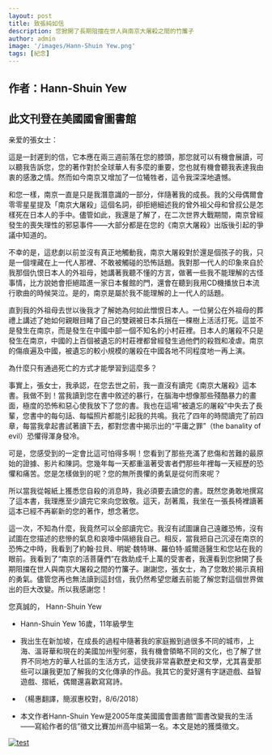 ```yaml
---
layout: post
title: 致張純如信          
description: 您掀開了長期阻擋在世人與南京大屠殺之間的竹簾子
author: admin
image: '/images/Hann-Shuin Yew.png'
tags: [紀念]
---
```

## 作者：Hann-Shuin Yew 

## 此文刊登在美國國會圖書館


亲爱的張女士：

這是一封遲到的信，它本應在兩三週前落在您的膝頭，那您就可以有機會展讀，可以聽我告訴您，您的著作對於全球華人有多麼的重要，您也就有機會聽我表達我由衷的感激之情。然而如今南京又增加了一位犧牲者，這令我深深地遺憾。

和您一樣，南京一直是只是我潛意識的一部分，伴隨著我的成長。我的父母偶爾會零零星星提及「南京大屠殺」這個名詞，卻拒絕細述我的曾外祖父母和曾叔公是怎樣死在日本人的手中。儘管如此，我還是了解了，在二次世界大戰期間，南京曾經發生的喪失理性的邪惡事件——大部分都是在您的《南京大屠殺》出版後引起的爭議中知道的。

不幸的是，這悲劇以前並沒有真正地觸動我，南京大屠殺對於還是個孩子的我，只是一個埋藏在上一代人那裡、不敢被觸碰的恐怖話題。我對那一代人的印象來自於我那個仇恨日本人的外祖母，她講著我聽不懂的方言，做著一些我不能理解的古怪事情，比方說她會拒絕踏進一家日本餐館的門，還會在聽到我用CD機播放日本流行歌曲的時候哭泣。是的，南京是屬於我不能理解的上一代人的話題。

直到我的外祖母去世以後我才了解她為何如此憎恨日本人。一位舅公在外祖母的葬禮上講述了她如何親眼目睹了自己的雙親被日本兵捆在一棵樹上活活打死。這並不是發生在南京，而是發生在中國中部一個不知名的小村莊裡。日本人的屠殺不只是發生在南京，中國的上百個被遺忘的村莊裡都曾經發生過他們的殺戮和凌虐。南京的傷痕遍及中國，被遺忘的較小規模的屠殺在中國各地不同程度地一再上演。

為什麼只有通過死亡的方式才能學習到這麼多？

事實上，張女士，我承認，在您去世之前，我一直沒有讀完《南京大屠殺》這本書。我做不到！當我讀到您在書中敘述的暴行，在腦海中想像那些殘酷暴力的畫面，極度的恐怖和惡心使我放下了您的書。我也在這場“被遺忘的屠殺”中失去了長輩，您書中的每句話、每幅照片都能引起我的共鳴。我花了四年的時間讀完了前四章，每當我拿起書試著讀下去，都對您書中揭示出的“平庸之罪”（the banality of evil）恐懼得渾身發冷。

可是，您感受到的一定會比這可怕得多啊！您看到了那些充滿了悲傷和苦難的最原始的證據、影片和陳詞。您幾年每一天都重溫著受害者們那些年裡每一天經歷的恐懼和痛苦。您是怎樣做到的呢？您的無所畏懼的勇氣是從何而來呢？

所以當我從報紙上獲悉您自殺的消息時，我必須要去讀您的書。既然您勇敢地撰寫了這本書，我理應至少讀完它來向您致敬。這天，刮著風，我坐在一張長椅裡讀著這本已經不再嶄新的您的著作，想念著您。

這一次，不知為什麼，我竟然可以全部讀完它。我沒有試圖讓自己遠離恐怖，沒有試圖在您描述的悲慘的氣息和哀嚎中隔絕我自己。相反，當我把自己沉浸在南京的恐怖之中時，我看到了約翰·拉貝、明妮·魏特琳、羅伯特·威爾遜醫生和您站在我的眼前。我看到了“南京的活菩薩們”在救助成千上萬的受害者，我還看到您掀開了長期阻擋在世人與南京大屠殺之間的竹簾子。謝謝您，張女士，為了您敢於揭示真相的勇氣。儘管您再也無法讀到這封信，我仍然希望您離去前能了解您對這個世界做出的巨大改變。所以我感謝您！

您真誠的，
Hann-Shuin Yew

* Hann-Shuin Yew 16歲，11年級學生

* 我出生在新加坡，在成長的過程中隨著我的家庭搬到過很多不同的城市，上海、溫哥華和現在的美國加州聖何塞，我有機會領略不同的文化，也了解了世界不同地方的華人社區的生活方式，這使我非常喜歡歷史和文學，尤其喜愛那些可以讓我更加了解我的文化傳承的作品。我其它的愛好還有字謎遊戲、益智遊戲、摺紙，偶爾還喜歡寫寫詩。

* （楊惠翻譯，簡淑惠校對，8/6/2018）

* 本文作者Hann-Shuin Yew是2005年度美國國會圖書館“圖書改變我的生活——寫給作者的信”徵文比賽加州高中組第一名。本文是她的獲獎徵文。




<a href="https://eng.irischanglabs.com/pdf/1_Hann-Shuin Yew.pdf" target="_blank">
  <img src="https://eng.irischanglabs.com/images/1_Hann-Shuin Yew.png" alt="test" title="点击查看PDF">
</a>
